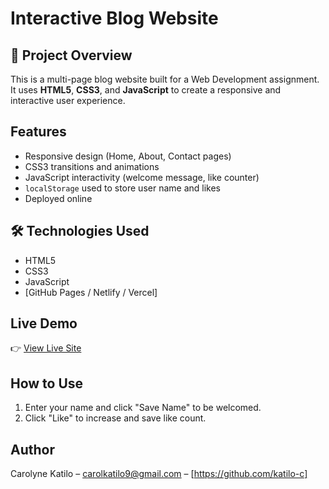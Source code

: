 # Interactive Blog Website

## 📌 Project Overview

This is a multi-page blog website built for a Web Development assignment. It uses **HTML5**, **CSS3**, and **JavaScript** to create a responsive and interactive user experience.

## Features

- Responsive design (Home, About, Contact pages)
- CSS3 transitions and animations
- JavaScript interactivity (welcome message, like counter)
- `localStorage` used to store user name and likes
- Deployed online


## 🛠️ Technologies Used

- HTML5
- CSS3
- JavaScript
- [GitHub Pages / Netlify / Vercel]

## Live Demo

👉 [View Live Site](https://github.com/katilo-c/Web-development-wk8-/deployments/github-pages)


## How to Use

1. Enter your name and click "Save Name" to be welcomed.
2. Click "Like" to increase and save like count.

## Author

Carolyne Katilo – carolkatilo9@gmail.com – [https://github.com/katilo-c]

